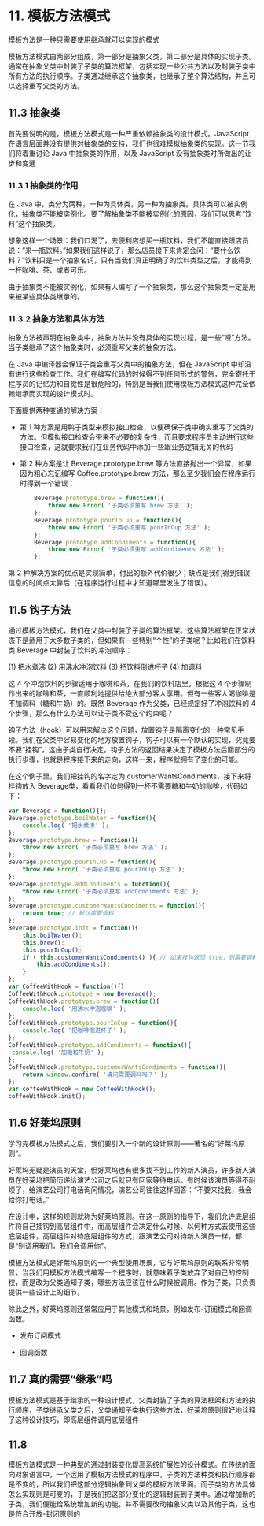 # 11. 模板方法模式

模板方法是一种只需要使用继承就可以实现的模式

模板方法模式由两部分组成，第一部分是抽象父类，第二部分是具体的实现子类。通常在抽象父类中封装了子类的算法框架，包括实现一些公共方法以及封装子类中所有方法的执行顺序。子类通过继承这个抽象类，也继承了整个算法结构，并且可以选择重写父类的方法。 

## 11.3 抽象类
首先要说明的是，模板方法模式是一种严重依赖抽象类的设计模式。JavaScript 在语言层面并没有提供对抽象类的支持，我们也很难模拟抽象类的实现。这一节我们将着重讨论 Java 中抽象类的作用，以及 JavaScript 没有抽象类时所做出的让步和变通

### 11.3.1 抽象类的作用

在 Java 中，类分为两种，一种为具体类，另一种为抽象类。具体类可以被实例化，抽象类不能被实例化。要了解抽象类不能被实例化的原因，我们可以思考“饮料”这个抽象类。

想象这样一个场景：我们口渴了，去便利店想买一瓶饮料，我们不能直接跟店员说：“来一瓶饮料。”如果我们这样说了，那么店员接下来肯定会问：“要什么饮料？”饮料只是一个抽象名词，只有当我们真正明确了的饮料类型之后，才能得到一杯咖啡、茶、或者可乐。

由于抽象类不能被实例化，如果有人编写了一个抽象类，那么这个抽象类一定是用来被某些具体类继承的。

### 11.3.2 抽象方法和具体方法
抽象方法被声明在抽象类中，抽象方法并没有具体的实现过程，是一些“哑”方法。当子类继承了这个抽象类时，必须重写父类的抽象方法。

在 Java 中编译器会保证子类会重写父类中的抽象方法，但在 JavaScript 中却没有进行这些检查工作。我们在编写代码的时候得不到任何形式的警告，完全寄托于程序员的记忆力和自觉性是很危险的，特别是当我们使用模板方法模式这种完全依赖继承而实现的设计模式时。

下面提供两种变通的解决方案：
-  第 1 种方案是用鸭子类型来模拟接口检查，以便确保子类中确实重写了父类的方法。但模拟接口检查会带来不必要的复杂性，而且要求程序员主动进行这些接口检查，这就要求我们在业务代码中添加一些跟业务逻辑无关的代码

- 第 2 种方案是让 Beverage.prototype.brew 等方法直接抛出一个异常，如果因为粗心忘记编写 Coffee.prototype.brew 方法，那么至少我们会在程序运行时得到一个错误：
    ```js
        Beverage.prototype.brew = function(){ 
            throw new Error( '子类必须重写 brew 方法' ); 
        }; 
        Beverage.prototype.pourInCup = function(){ 
            throw new Error( '子类必须重写 pourInCup 方法' ); 
        }; 
        Beverage.prototype.addCondiments = function(){ 
            throw new Error( '子类必须重写 addCondiments 方法' ); 
        }; 
    ```
第 2 种解决方案的优点是实现简单，付出的额外代价很少；缺点是我们得到错误信息的时间点太靠后（在程序运行过程中才知道哪里发生了错误）。

## 11.5 钩子方法
 通过模板方法模式，我们在父类中封装了子类的算法框架。这些算法框架在正常状态下是适用于大多数子类的，但如果有一些特别“个性”的子类呢？比如我们在饮料类 Beverage 中封装了饮料的冲泡顺序：

(1) 把水煮沸
(2) 用沸水冲泡饮料
(3) 把饮料倒进杯子
(4) 加调料

这 4 个冲泡饮料的步骤适用于咖啡和茶，在我们的饮料店里，根据这 4 个步骤制作出来的咖啡和茶，一直顺利地提供给绝大部分客人享用。但有一些客人喝咖啡是不加调料（糖和牛奶）的。既然 Beverage 作为父类，已经规定好了冲泡饮料的 4 个步骤，那么有什么办法可以让子类不受这个约束呢？

钩子方法（hook）可以用来解决这个问题，放置钩子是隔离变化的一种常见手段。我们在父类中容易变化的地方放置钩子，钩子可以有一个默认的实现，究竟要不要“挂钩”，这由子类自行决定。钩子方法的返回结果决定了模板方法后面部分的执行步骤，也就是程序接下来的走向，这样一来，程序就拥有了变化的可能。

在这个例子里，我们把挂钩的名字定为 customerWantsCondiments，接下来将挂钩放入 Beverage类，看看我们如何得到一杯不需要糖和牛奶的咖啡，代码如下：

```js
var Beverage = function(){}; 
Beverage.prototype.boilWater = function(){ 
    console.log( '把水煮沸' ); 
}; 
Beverage.prototype.brew = function(){ 
    throw new Error( '子类必须重写 brew 方法' ); 
}; 
Beverage.prototype.pourInCup = function(){ 
    throw new Error( '子类必须重写 pourInCup 方法' ); 
}; 
Beverage.prototype.addCondiments = function(){ 
    throw new Error( '子类必须重写 addCondiments 方法' ); 
}; 
Beverage.prototype.customerWantsCondiments = function(){ 
    return true; // 默认需要调料
}; 
Beverage.prototype.init = function(){ 
    this.boilWater(); 
    this.brew(); 
    this.pourInCup(); 
    if ( this.customerWantsCondiments() ){ // 如果挂钩返回 true，则需要调料
        this.addCondiments(); 
    } 
}; 
var CoffeeWithHook = function(){}; 
CoffeeWithHook.prototype = new Beverage(); 
CoffeeWithHook.prototype.brew = function(){ 
    console.log( '用沸水冲泡咖啡' ); 
}; 
CoffeeWithHook.prototype.pourInCup = function(){ 
    console.log( '把咖啡倒进杯子' ); 
}; 
CoffeeWithHook.prototype.addCondiments = function(){ 
 console.log( '加糖和牛奶' ); 
}; 
CoffeeWithHook.prototype.customerWantsCondiments = function(){ 
    return window.confirm( '请问需要调料吗？' ); 
}; 
var coffeeWithHook = new CoffeeWithHook(); 
coffeeWithHook.init();
```

## 11.6 好莱坞原则

学习完模板方法模式之后，我们要引入一个新的设计原则——著名的“好莱坞原则”。

好莱坞无疑是演员的天堂，但好莱坞也有很多找不到工作的新人演员，许多新人演员在好莱坞把简历递给演艺公司之后就只有回家等待电话。有时候该演员等得不耐烦了，给演艺公司打电话询问情况，演艺公司往往这样回答：“不要来找我，我会给你打电话。”

在设计中，这样的规则就称为好莱坞原则。在这一原则的指导下，我们允许底层组件将自己挂钩到高层组件中，而高层组件会决定什么时候、以何种方式去使用这些底层组件，高层组件对待底层组件的方式，跟演艺公司对待新人演员一样，都是“别调用我们，我们会调用你”。

模板方法模式是好莱坞原则的一个典型使用场景，它与好莱坞原则的联系非常明显，当我们用模板方法模式编写一个程序时，就意味着子类放弃了对自己的控制权，而是改为父类通知子类，哪些方法应该在什么时候被调用。作为子类，只负责提供一些设计上的细节。

除此之外，好莱坞原则还常常应用于其他模式和场景，例如发布-订阅模式和回调函数。
- 发布订阅模式

- 回调函数

## 11.7 真的需要“继承”吗

模板方法模式是基于继承的一种设计模式，父类封装了子类的算法框架和方法的执行顺序，子类继承父类之后，父类通知子类执行这些方法，好莱坞原则很好地诠释了这种设计技巧，即高层组件调用底层组件

## 11.8

模板方法模式是一种典型的通过封装变化提高系统扩展性的设计模式。在传统的面向对象语言中，一个运用了模板方法模式的程序中，子类的方法种类和执行顺序都是不变的，所以我们把这部分逻辑抽象到父类的模板方法里面。而子类的方法具体怎么实现则是可变的，于是我们把这部分变化的逻辑封装到子类中。通过增加新的子类，我们便能给系统增加新的功能，并不需要改动抽象父类以及其他子类，这也是符合开放-封闭原则的
